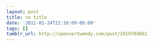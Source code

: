 ```yaml
---
layout: post
title: no title
date: '2011-01-24T22:10:09-06:00'
tags: []
tumblr_url: http://spencertweedy.com/post/2919704862
---
```

